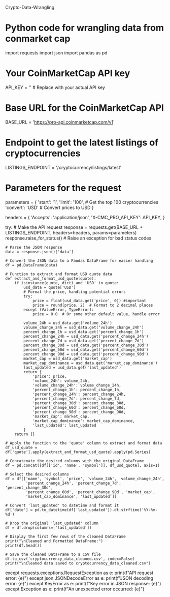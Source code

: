 Crypto-Data-Wrangling
 
# Python code for wrangling data from conmarket cap 

import requests
import json
import pandas as pd

# Your CoinMarketCap API key
API_KEY = ''  # Replace with your actual API key

# Base URL for the CoinMarketCap API
BASE_URL = 'https://pro-api.coinmarketcap.com/v1'

# Endpoint to get the latest listings of cryptocurrencies
LISTINGS_ENDPOINT = '/cryptocurrency/listings/latest'

# Parameters for the request
parameters = {
    'start': '1',
    'limit': '100',  # Get the top 100 cryptocurrencies
    'convert': 'USD'  # Convert prices to USD
}

headers = {
    'Accepts': 'application/json',
    'X-CMC_PRO_API_KEY': API_KEY,
}

try:
    # Make the API request
    response = requests.get(BASE_URL + LISTINGS_ENDPOINT, headers=headers, params=parameters)
    response.raise_for_status()  # Raise an exception for bad status codes

    # Parse the JSON response
    data = response.json()['data']

    # Convert the JSON data to a Pandas DataFrame for easier handling
    df = pd.DataFrame(data)

    # Function to extract and format USD quote data
    def extract_and_format_usd_quote(quote):
        if isinstance(quote, dict) and 'USD' in quote:
            usd_data = quote['USD']
            # Format the price, handling potential errors
            try:
                price = float(usd_data.get('price', 0)) #important
                price = round(price, 2)  # Format to 2 decimal places
            except (ValueError, TypeError):
                price = 0.0  # Or some other default value, handle error

            volume_24h = usd_data.get('volume_24h')
            volume_change_24h = usd_data.get('volume_change_24h')
            percent_change_1h = usd_data.get('percent_change_1h')
            percent_change_24h = usd_data.get('percent_change_24h')
            percent_change_7d = usd_data.get('percent_change_7d')
            percent_change_30d = usd_data.get('percent_change_30d')
            percent_change_60d = usd_data.get('percent_change_60d')
            percent_change_90d = usd_data.get('percent_change_90d')
            market_cap = usd_data.get('market_cap')
            market_cap_dominance = usd_data.get('market_cap_dominance')
            last_updated = usd_data.get('last_updated')
            return {
                'price': price,
                'volume_24h': volume_24h,
                'volume_change_24h': volume_change_24h,
                'percent_change_1h': percent_change_1h,
                'percent_change_24h': percent_change_24h,
                'percent_change_7d': percent_change_7d,
                'percent_change_30d': percent_change_30d,
                'percent_change_60d': percent_change_60d,
                'percent_change_90d': percent_change_90d,
                'market_cap': market_cap,
                'market_cap_dominance': market_cap_dominance,
                'last_updated': last_updated
            }
        return {}

    # Apply the function to the 'quote' column to extract and format data
    df_usd_quote = df['quote'].apply(extract_and_format_usd_quote).apply(pd.Series)

    # Concatenate the desired columns with the original DataFrame
    df = pd.concat([df[['id', 'name', 'symbol']], df_usd_quote], axis=1)

    # Select the desired columns
    df = df[['name', 'symbol', 'price', 'volume_24h', 'volume_change_24h',
             'percent_change_24h', 'percent_change_7d', 'percent_change_30d',
             'percent_change_60d', 'percent_change_90d', 'market_cap',
             'market_cap_dominance', 'last_updated']]

    # Convert 'last_updated' to datetime and format it
    df['date'] = pd.to_datetime(df['last_updated']).dt.strftime('%Y-%m-%d')

    # Drop the original 'last_updated' column
    df = df.drop(columns=['last_updated'])

    # Display the first few rows of the cleaned DataFrame
    print("\nCleaned and Formatted DataFrame:")
    print(df.head())

    # Save the cleaned DataFrame to a CSV file
    df.to_csv('cryptocurrency_data_cleaned.csv', index=False)
    print("\nCleaned data saved to cryptocurrency_data_cleaned.csv")

except requests.exceptions.RequestException as e:
    print(f"API request error: {e}")
except json.JSONDecodeError as e:
    print(f"JSON decoding error: {e}")
except KeyError as e:
    print(f"Key error in JSON response: {e}")
except Exception as e:
    print(f"An unexpected error occurred: {e}")
